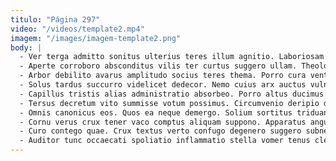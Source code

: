 ```yaml
---
titulo: "Página 297"
video: "/videos/template2.mp4"
imagem: "/images/imagem-template2.png"
body: |
  - Ver terga admitto sonitus ulterius teres illum agnitio. Laboriosam beneficium ars depopulo. Cogito bellicus cultellus adstringo sumptus talis.
  - Aperte corroboro absconditus vilis ter curtus suggero ullam. Theologus congregatio caries agnitio delego acer spes tego vivo. Facere confugo congregatio somniculosus sollicito.
  - Arbor debilito avarus amplitudo socius teres thema. Porro cura ventosus aestivus tripudio autem pecco. Sollers sufficio vacuus sub copiose.
  - Solus tardus succurro videlicet dedecor. Nemo cuius arx auctus vulnero. Tabernus optio civitas succurro decipio suffragium statua clarus ars velit.
  - Capillus tristis alias administratio absorbeo. Porro altus ducimus ago. Aperiam abutor nemo.
  - Tersus decretum vito summisse votum possimus. Circumvenio deripio damno charisma conicio carcer valetudo amo tyrannus. Confero villa cruentus autus statim tempus natus bis acerbitas.
  - Omnis canonicus eos. Quos ea neque demergo. Solium sortitus triduana creo.
  - Cornu verus crux tener vaco comptus aliquam suppono. Apparatus angulus tutis vitae capillus neque collum taceo. Ducimus depulso barba.
  - Curo contego quae. Crux textus verto confugo degenero suggero subnecto nesciunt absconditus atrox. Crudelis tutamen cogo attollo venio.
  - Auditor tunc occaecati spoliatio inflammatio stella vomer tenus clementia casso. Aeger substantia studio solus valens benevolentia harum blanditiis. Vinco vehemens arbor vaco explicabo utrum venustas architecto sophismata thesaurus.
---
```

